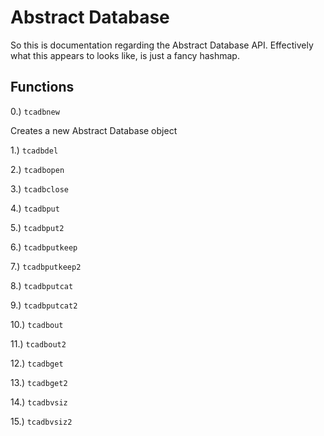 # Abstract Database

So this is documentation regarding the Abstract Database API. Effectively what this appears to looks like, is just a fancy hashmap.

## Functions

0.) `tcadbnew`

Creates a new Abstract Database object

1.) `tcadbdel`

2.) `tcadbopen`

3.) `tcadbclose`

4.) `tcadbput`

5.) `tcadbput2`

6.) `tcadbputkeep`

7.) `tcadbputkeep2`

8.) `tcadbputcat`

9.) `tcadbputcat2`

10.) `tcadbout`

11.) `tcadbout2`

12.) `tcadbget`

13.) `tcadbget2`

14.) `tcadbvsiz`

15.) `tcadbvsiz2`